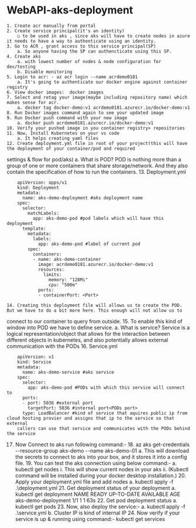 # WebAPI-aks-deployment

	1. Create acr manually from portal
	2. Create service principal(it's an identity) 
		○ to be used in aks , since aks will have to create nodes in azure it needs to have a way to authenticate using an identity.
	3. Go to ACR , grant access to this service principal(SP)
		a. So anyone having the SP can authencticate using this SP.
	4. Create aks 
		a. with lowest number of nodes & node configuration for dev/testing
		b. Disable monitoring
	5. Login to acr: - az acr login --name acrdemo0181
		a. It's going to authenticate our docker engine against container registry
	6. View docker images:  docker images
	7. Select and retag your image(maybe including repository name) which makes sense for acr.
		a. docker tag docker-demo:v1 acrdemo0181.azurecr.io/docker-demo:v1
	8. Run Docker images command again to see your updated image
	9. Run Docker push command with your new image
		a. docker push acrdemo0181.azurecr.io/docker-demo:v1
	10. Verify your pushed image in you container registry> repositories
	11. Now, Install Kubernetes on your vs code
		a. It helps creating yaml files 
	12. Create deployment.yml file in root of your project(this will have the deployment of your container/pod and required 
  settings & flow for pod/aks)
		a. What is POD? POD is nothing more than a group of one or more containers that share storage/network. And they 
    also contain the specification of how to run the containers.
	13. Deployment.yml
  
```
	apiVersion: apps/v1
	kind: Deployment
	metadata:
	  name: aks-demo-deployment #aks deployment name
	spec:
	  selector:
	    matchLabels:
	      app: aks-demo-pod #pod labels which will have this deployment
	  template:
	    metadata:
	      labels:
	        app: aks-demo-pod #label of current pod
	    spec:
	      containers:
	      - name: aks-demo-container
	        image: acrdemo0181.azurecr.io/docker-demo:v1
	        resources:
	          limits:
	            memory: "128Mi"
	            cpu: "500m"
	        ports:
	        - containerPort: <Port>
```

	14. Creating this deployment file will allows us to create the POD. But we have to do a bit more here. This enough will not allow us to 
  connect to our container to query from outside. 
	15. To enable this kind of window into POD we have to define service.
		a. What is service? Service is a logical representation/object that allows for the interaction between different objects in kubernetes, 
    and also potentially allows external communication with the PODs
	16. Service.yml
```
	apiVersion: v1
	kind: Service
	metadata:
	  name: aks-demo-service #aks service 
	spec:
	  selector:
	    app: aks-demo-pod #PODs with which this service will connect to
	  ports:
	  - port: 5036 #external port
	    targetPort: 5036 #internal port<PODs port>
	  type: LoadBalancer #kind of service that aquires public ip from cloud hosting provier and assigns that ip to the service so that external 
    callers can use that service and communicates with the PODs behind the service
```
  17. Now Connect to aks run following command:-
	18. az aks get-credentials --resource-group aks-demo --name aks-demo-01
		a. This will download the secrets to connect to aks into your box, and it stores it into a config file.
	19. You can test the aks connection using below command:-
		a. kubectl get nodes
			i. This will show current nodes in your aks
			ii. (Kubectl command will be installed during your docker desktop installation.)
	20. Apply your deployment.yml file and add nodes
		a. kubectl apply -f .\deployment.yml
	21. Get deployment status of your deployment
		a. kubectl get deployment
		NAME                  READY   UP-TO-DATE   AVAILABLE   AGE
		aks-demo-deployment   1/1     1            1           63s
	22. Get pod deployment status
		a. kubectl get pods 
	23. Now, also deploy the service:-
		a. kubectl apply -f .\service.yml
		b. Cluster IP is kind of internal IP
	24. Now verify if your service is up & running using command:-
    kubectl get services
